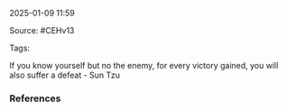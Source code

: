 
2025-01-09 11:59

Source: #CEHv13

Tags: 

If you know yourself but no the enemy, for every victory gained, you will also suffer a defeat - Sun Tzu




### References
